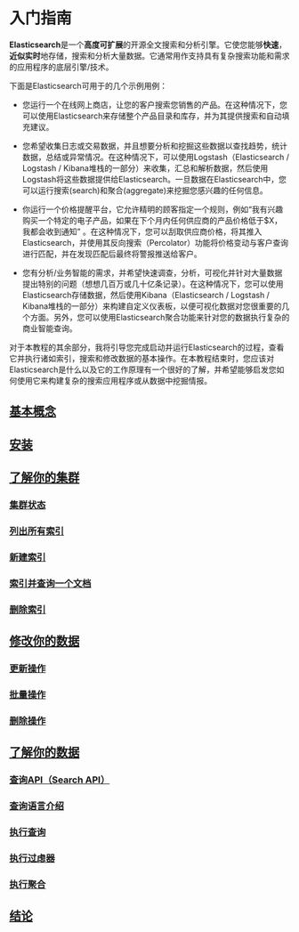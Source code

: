 # 入门指南

**Elasticsearch**是一个**高度可扩展**的开源全文搜索和分析引擎。它使您能够**快速**，**近似实时**地存储，搜索和分析大量数据。它通常用作支持具有复杂搜索功能和需求的应用程序的底层引擎/技术。

下面是Elasticsearch可用于的几个示例用例：

* 您运行一个在线网上商店，让您的客户搜索您销售的产品。在这种情况下，您可以使用Elasticsearch来存储整个产品目录和库存，并为其提供搜索和自动填充建议。

* 您希望收集日志或交易数据，并且想要分析和挖掘这些数据以查找趋势，统计数据，总结或异常情况。在这种情况下，可以使用Logstash（Elasticsearch / Logstash / Kibana堆栈的一部分）来收集，汇总和解析数据，然后使用Logstash将这些数据提供给Elasticsearch。一旦数据在Elasticsearch中，您可以运行搜索(search)和聚合(aggregate)来挖掘您感兴趣的任何信息。

* 你运行一个价格提醒平台，它允许精明的顾客指定一个规则，例如“我有兴趣购买一个特定的电子产品，如果在下个月内任何供应商的产品价格低于$X，我都会收到通知” 。在这种情况下，您可以刮取供应商价格，将其推入Elasticsearch，并使用其反向搜索（Percolator）功能将价格变动与客户查询进行匹配，并在发现匹配后最终将警报推送给客户。

* 您有分析/业务智能的需求，并希望快速调查，分析，可视化并针对大量数据提出特别的问题（想想几百万或几十亿条记录）。在这种情况下，您可以使用Elasticsearch存储数据，然后使用Kibana（Elasticsearch / Logstash / Kibana堆栈的一部分）来构建自定义仪表板，以便可视化数据对您很重要的几个方面。另外，您可以使用Elasticsearch聚合功能来针对您的数据执行复杂的商业智能查询。

对于本教程的其余部分，我将引导您完成启动并运行Elasticsearch的过程，查看它并执行诸如索引，搜索和修改数据的基本操作。在本教程结束时，您应该对Elasticsearch是什么以及它的工作原理有一个很好的了解，并希望能够启发您如何使用它来构建复杂的搜索应用程序或从数据中挖掘情报。

## [基本概念](Basic_Concepts.md)
## [安装](Installation.md)
## [了解你的集群](Exploring_Your_Cluster/Exploring_Your_Cluster.md)
### [集群状态](Exploring_Your_Cluster/Cluster_Health.md)
### [列出所有索引](Exploring_Your_Cluster/List_All_Indices.md)
### [新建索引](Exploring_Your_Cluster/Create_an_Index.md)
### [索引并查询一个文档](Exploring_Your_Cluster/Index_and_Query_a_Document.md)
### [删除索引](Exploring_Your_Cluster/Delete_an_Index.md)
## [修改你的数据](Modifying_Your_Data/Modifying_Your_Data.md)
### [更新操作](Modifying_Your_Data/Updating_Documents.md)
### [批量操作](Modifying_Your_Data/Batch_Processing.md)
### [删除操作](Modifying_Your_Data/Deleting_Documents.md)
## [了解你的数据](Exploring_Your_Data/Exploring_Your_Data.md)
### [查询API（Search API）](Exploring_Your_Data/The_Search_API.md)
### [查询语言介绍](Exploring_Your_Data/Introducing_the_Query_Language.md)
### [执行查询](Exploring_Your_Data/Executing_Searches.md)
### [执行过虑器](Exploring_Your_Data/Executing_Filters.md)
### [执行聚合](Exploring_Your_Data/Executing_Aggregations.md)
## [结论](Conclusion.md)




